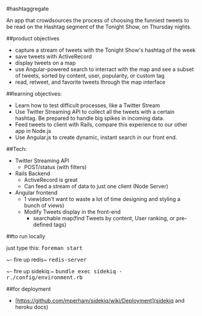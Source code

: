 #hashtaggregate

An app that crowdsources the process of choosing the funniest tweets to be read on the Hashtag segment of the Tonight Show, on Thursday nights.

##product objectives
- capture a stream of tweets with the Tonight Show's hashtag of the week
- save tweets with ActiveRecord
- display tweets on a map
- use Angular-powered search to interract with the map and see a subset of tweets, sorted by content, user, popularity, or custom tag
- read, retweet, and favorite tweets through the map interface

##learning objectives:
- Learn how to test difficult processes, like a Twitter Stream
- Use Twitter Streaming API to collect all the tweets with a certain hashtag. Be prepared to handle big spikes in incoming data.
- Feed tweets to client with Rails, compare this experience to our other app in Node.js
- Use Angular.js to create dynamic, instant search in our front end.

##Tech:

- Twitter Streaming API
  - POST/status (with filters)
- Rails Backend
  - ActiveRecord is great
  - Can feed a stream of data to just one client (Node Server)
- Angular frontend
  - 1 view(don't want to waste a lot of time designing and styling a bunch of  views)
  - Modify Tweets display in the front-end
    - searchable map(find Tweets by content, User ranking, or pre-defined tags)

##to run locally

just type this:
<tt>foreman start</tt>

~- fire up redis~
<tt>redis-server</tt>

~- fire up sidekiq:~
<tt>bundle exec sidekiq -r./config/environment.rb</tt>

##for deployment
- [https://github.com/mperham/sidekiq/wiki/Deployment](sidekiq and heroku docs)
